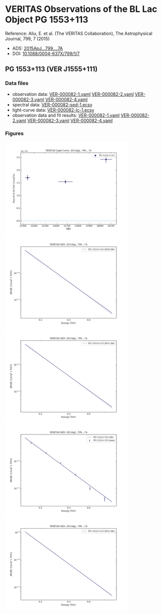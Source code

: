 # VERITAS Observations of the BL Lac Object PG 1553+113

Reference:
Aliu, E. et al. (The VERITAS Collaboration), The Astrophysical Journal, 799, 7 (2015)

- ADS: [2015ApJ...799....7A](http://adsabs.harvard.edu/abs/2015ApJ...799....7A)
- DOI: [10.1088/0004-637X/799/1/7](https://doi.org/10.1088/0004-637X/799/1/7)

## PG 1553+113 (VER J1555+111)
### Data files

- observation data: [VER-000082-1.yaml](VER-000082-1.yaml)  [VER-000082-2.yaml](VER-000082-2.yaml)  [VER-000082-3.yaml](VER-000082-3.yaml)  [VER-000082-4.yaml](VER-000082-4.yaml)  
- spectral data: [VER-000082-sed-1.ecsv](VER-000082-sed-1.ecsv)  
- light-curve data: [VER-000082-lc-1.ecsv](VER-000082-lc-1.ecsv)  
- observation data and fit results: [VER-000082-1.yaml](VER-000082-1.yaml)  [VER-000082-2.yaml](VER-000082-2.yaml)  [VER-000082-3.yaml](VER-000082-3.yaml)  [VER-000082-4.yaml](VER-000082-4.yaml)  


### Figures

<img src="figures/2015ApJ...799....7A-VER-82-1-lc.png" alt="drawing" width="400"/>
<img src="figures/2015ApJ...799....7A-VER-82-2-sed.png" alt="drawing" width="400"/>
<img src="figures/2015ApJ...799....7A-VER-82-3-sed.png" alt="drawing" width="400"/>
<img src="figures/2015ApJ...799....7A-VER-82-1-sed.png" alt="drawing" width="400"/>
<img src="figures/2015ApJ...799....7A-VER-82-4-sed.png" alt="drawing" width="400"/>


